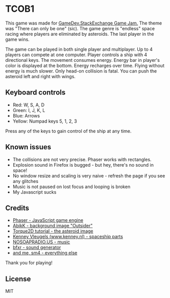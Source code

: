 # TCOB1

This game was made for [GameDev.StackExchange Game Jam.](http://meta.gamedev.stackexchange.com/questions/1356/the-first-gdse-gamejam) The theme was "There can only be one" (sic). The game genre is "endless" space racing where players are eliminated by asteroids. The last player in the game wins.

The game can be played in both single player and multiplayer. Up to 4 players can compete at one computer. Player controls a ship with 4 directional keys. The movement consumes energy. Energy bar in player's color is displayed at the bottom. Energy recharges over time. Flying without energy is much slower. Only head-on collision is fatal. You can push the asteroid left and right with wings.

## Keyboard controls

*   Red: W, S, A, D
*   Green: I, J, K, L
*   Blue: Arrows
*   Yellow: Numpad keys 5, 1, 2, 3

Press any of the keys to gain control of the ship at any time.

## Known issues

*   The collisions are not very precise. Phaser works with rectangles.
*   Explosion sound in Firefox is bugged - but hey, there's no sound in space!
*   No window resize and scaling is very naive - refresh the page if you see any glitches
*   Music is not paused on lost focus and looping is broken
*   My Javascript sucks

## Credits

*   [Phaser - JavaScript game engine](http://phaser.io/)
*   [AbikK - background image "Outsider"](http://abikk.deviantart.com/art/Outsider-191631196)
*   [Torque2D tutorial - the asteroid image](https://github.com/GarageGames/Torque2D/wiki/Getting-Started-Guide)
*   [Kenney Vleugels (www.kenney.nl) - spaceship parts](http://www.kenney.nl)
*   [NOSOAPRADIO.US - music](http://www.nosoapradio.us/)
*   [bfxr - sound generator](http://www.bfxr.net/)
*   [and me, sm4 - everything else](http://android.kul.is/)

Thank you for playing! 

## License

MIT
